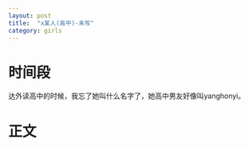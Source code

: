 ```yaml
---
layout: post
title:  "x某人(高中)-未写"
category: girls
---
```


# 时间段

达外读高中的时候，我忘了她叫什么名字了，她高中男友好像叫yanghonyi。



# 正文

